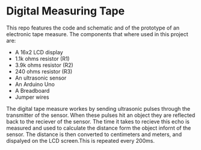 # Digital Measuring Tape 
This repo features the code and schematic and of the prototype of an electronic tape measure. The components that where used in this project are:
* A 16x2 LCD display 
* 1.1k ohms resistor (R1)
* 3.9k ohms resistor (R2)
* 240 ohms resistor (R3)
* An ultrasonic sensor 
* An Arduino Uno 
* A Breadboard
* Jumper wires

The digital tape measure workes by sending ultrasonic pulses through the transmitter of the sensor. When these pulses hit an object they are reflected back to the reciever of the sensor. The time it takes to recieve this echo is measured and used to calculate the distance form the object infornt of the sensor. The distance is then converted to centimeters and meters, and dispalyed on the LCD screen.This is repeated every 200ms. 